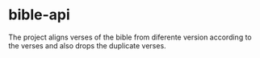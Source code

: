 # bible-api
The project aligns verses of the bible from diferente version according to the verses and also drops the duplicate verses. 
